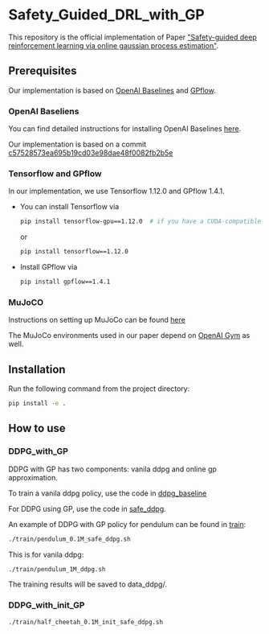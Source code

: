 # Safety_Guided_DRL_with_GP
This repository is the official implementation of Paper ["Safety-guided deep reinforcement learning via online gaussian process estimation"](https://arxiv.org/pdf/1903.02526.pdf).

## Prerequisites
Our implementation is based on  <a href="https://github.com/openai/baselines">OpenAI Baselines</a> and <a href="https://github.com/GPflow/GPflow.git/">GPflow</a>.

### OpenAI Baseliens
You can find detailed instructions for installing OpenAI Baselines <a href="https://github.com/openai/baselines">here</a>.

Our implementation is based on a commit [c57528573ea695b19cd03e98dae48f0082fb2b5e](https://github.com/openai/baselines/tree/c57528573ea695b19cd03e98dae48f0082fb2b5e)

### Tensorflow and GPflow
In our implementation, we use Tensorflow 1.12.0 and GPflow 1.4.1.
- You can install Tensorflow via
    ```bash
    pip install tensorflow-gpu==1.12.0  # if you have a CUDA-compatible gpu and proper drivers
    ```
    or
    ```bash
    pip install tensorflow==1.12.0
    ```

- Install GPflow via
    ```bash
    pip install gpflow==1.4.1
    ```

### MuJoCO
Instructions on setting up MuJoCo can be found [here](https://github.com/openai/mujoco-py)

The MuJoCo environments used in our paper depend on <a href="https://github.com/openai/gym">OpenAI Gym</a> as well.

## Installation

Run the following command from the project directory:

```bash
pip install -e .
```


## How to use

### DDPG_with_GP

DDPG with GP has two components: vanila ddpg and online gp approximation.

To train a vanila ddpg policy, use the code in [ddpg_baseline](SafetyGuided_DRL/ddpg_baseline)

For DDPG using GP, use the code in [safe_ddpg](SafetyGuided_DRL/safe_ddpg).

An example of DDPG with GP policy for pendulum can be found in [train](train):

```bash
./train/pendulum_0.1M_safe_ddpg.sh
```

This is for vanila ddpg:

```bash
./train/pendulum_1M_ddpg.sh
```

The training results will be saved to data_ddpg/.

### DDPG_with_init_GP

```bash
./train/half_cheetah_0.1M_init_safe_ddpg.sh
```
